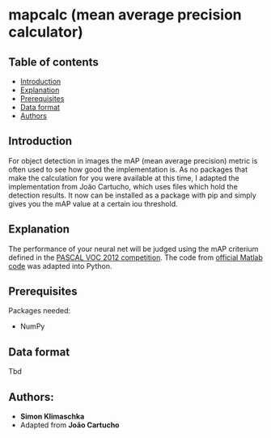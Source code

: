 # mapcalc (mean average precision calculator)


## Table of contents

- [Introduction](#introduction)
- [Explanation](#explanation)
- [Prerequisites](#prerequisites)
- [Data format](#data-format)
- [Authors](#authors)

## Introduction
For object detection in images the mAP (mean average precision) metric is often used to see how good the implementation is.
As no packages that make the calculation for you were available at this time, I adapted the implementation from João Cartucho,
which uses files which hold the detection results. It now can be installed as a package with pip and simply gives you the
mAP value at a certain iou threshold. 

## Explanation
The performance of your neural net will be judged using the mAP criterium defined in the [PASCAL VOC 2012 competition](http://host.robots.ox.ac.uk/pascal/VOC/voc2012/). The code from [official Matlab code](http://host.robots.ox.ac.uk/pascal/VOC/voc2012/#devkit) was adapted into Python.

## Prerequisites
Packages needed:
- NumPy

## Data format
Tbd

## Authors:
* **Simon Klimaschka**
* Adapted from **João Cartucho**
